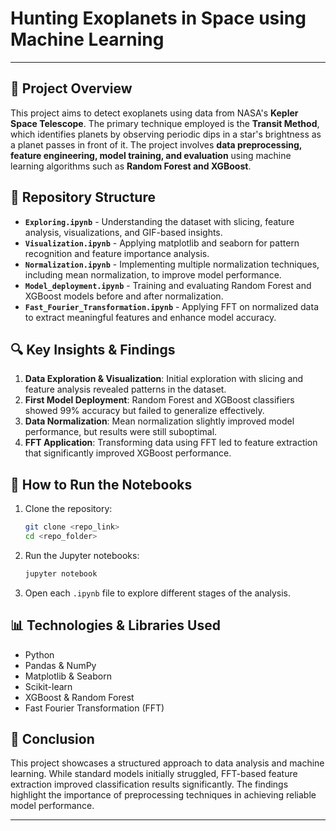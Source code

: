 # Hunting Exoplanets in Space using Machine Learning
---

## 🌌 Project Overview
This project aims to detect exoplanets using data from NASA's **Kepler Space Telescope**. The primary technique employed is the **Transit Method**, which identifies planets by observing periodic dips in a star's brightness as a planet passes in front of it. The project involves **data preprocessing, feature engineering, model training, and evaluation** using machine learning algorithms such as **Random Forest and XGBoost**.

## 📁 Repository Structure
- **`Exploring.ipynb`** - Understanding the dataset with slicing, feature analysis, visualizations, and GIF-based insights.
- **`Visualization.ipynb`** - Applying matplotlib and seaborn for pattern recognition and feature importance analysis.
- **`Normalization.ipynb`** - Implementing multiple normalization techniques, including mean normalization, to improve model performance.
- **`Model_deployment.ipynb`** - Training and evaluating Random Forest and XGBoost models before and after normalization.
- **`Fast_Fourier_Transformation.ipynb`** - Applying FFT on normalized data to extract meaningful features and enhance model accuracy.

## 🔍 Key Insights & Findings
1. **Data Exploration & Visualization**: Initial exploration with slicing and feature analysis revealed patterns in the dataset.
2. **First Model Deployment**: Random Forest and XGBoost classifiers showed 99% accuracy but failed to generalize effectively.
3. **Data Normalization**: Mean normalization slightly improved model performance, but results were still suboptimal.
4. **FFT Application**: Transforming data using FFT led to feature extraction that significantly improved XGBoost performance.

## 🚀 How to Run the Notebooks
1. Clone the repository:
   ```sh
   git clone <repo_link>
   cd <repo_folder>
   ```

2. Run the Jupyter notebooks:
   ```sh
   jupyter notebook
   ```
3. Open each `.ipynb` file to explore different stages of the analysis.

## 📊 Technologies & Libraries Used
- Python
- Pandas & NumPy
- Matplotlib & Seaborn
- Scikit-learn
- XGBoost & Random Forest
- Fast Fourier Transformation (FFT)

## 📢 Conclusion
This project showcases a structured approach to data analysis and machine learning. While standard models initially struggled, FFT-based feature extraction improved classification results significantly. The findings highlight the importance of preprocessing techniques in achieving reliable model performance.

---
